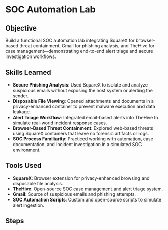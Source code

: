 # SOC Automation Lab

## Objective

Build a functional SOC automation lab integrating SquareX for browser-based threat containment, Gmail for phishing analysis, and TheHive for case management—demonstrating end-to-end alert triage and secure investigation workflows.

## Skills Learned

- **Secure Phishing Analysis**: Used SquareX to isolate and analyze suspicious emails without exposing the host system or alerting the sender.
- **Disposable File Viewing**: Opened attachments and documents in a privacy-enhanced container to prevent malware execution and data leakage.
- **Alert Triage Workflow**: Integrated email-based alerts into TheHive to simulate real-world incident response cases.
- **Browser-Based Threat Containment**: Explored web-based threats using SquareX containers that leave no forensic artifacts or logs.
- **SOC Process Familiarity**: Practiced working with automation, case documentation, and incident investigation in a simulated SOC environment.

## Tools Used

- **SquareX**: Browser extension for privacy-enhanced browsing and disposable file analysis.
- **TheHive**: Open-source SOC case management and alert triage system.
- **Gmail**: Source of suspicious emails and phishing attempts.
- **SOC Automation Scripts**: Custom and open-source scripts to simulate alert ingestion.

## Steps
